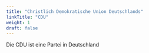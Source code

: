 ```yaml
---
title: "Christlich Demokratische Union Deutschlands"
linkTitle: "CDU"
weight: 1
draft: false
---
```


Die CDU ist eine Partei in Deutschland
